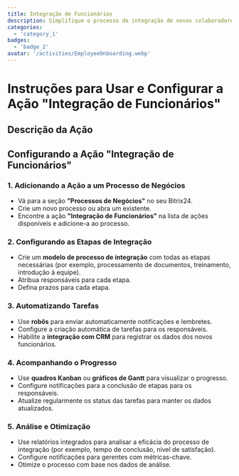 ```yaml
---
title: Integração de Funcionários
description: Simplifique o processo de integração de novos colaboradores.
categories: 
  - 'category_1'
badges: 
  - 'badge_2'
avatar: '/activities/EmployeeOnboarding.webp'
---
```

# Instruções para Usar e Configurar a Ação "Integração de Funcionários"

## Descrição da Ação

## **Configurando a Ação "Integração de Funcionários"**

### 1. Adicionando a Ação a um Processo de Negócios
- Vá para a seção **"Processos de Negócios"** no seu Bitrix24.
- Crie um novo processo ou abra um existente.
- Encontre a ação **"Integração de Funcionários"** na lista de ações disponíveis e adicione-a ao processo.

### 2. Configurando as Etapas de Integração
- Crie um **modelo de processo de integração** com todas as etapas necessárias (por exemplo, processamento de documentos, treinamento, introdução à equipe).
- Atribua responsáveis para cada etapa.
- Defina prazos para cada etapa.

### 3. Automatizando Tarefas
- Use **robôs** para enviar automaticamente notificações e lembretes.
- Configure a criação automática de tarefas para os responsáveis.
- Habilite a **integração com CRM** para registrar os dados dos novos funcionários.

### 4. Acompanhando o Progresso
- Use **quadros Kanban** ou **gráficos de Gantt** para visualizar o progresso.
- Configure notificações para a conclusão de etapas para os responsáveis.
- Atualize regularmente os status das tarefas para manter os dados atualizados.

### 5. Análise e Otimização
- Use relatórios integrados para analisar a eficácia do processo de integração (por exemplo, tempo de conclusão, nível de satisfação).
- Configure notificações para gerentes com métricas-chave.
- Otimize o processo com base nos dados de análise.